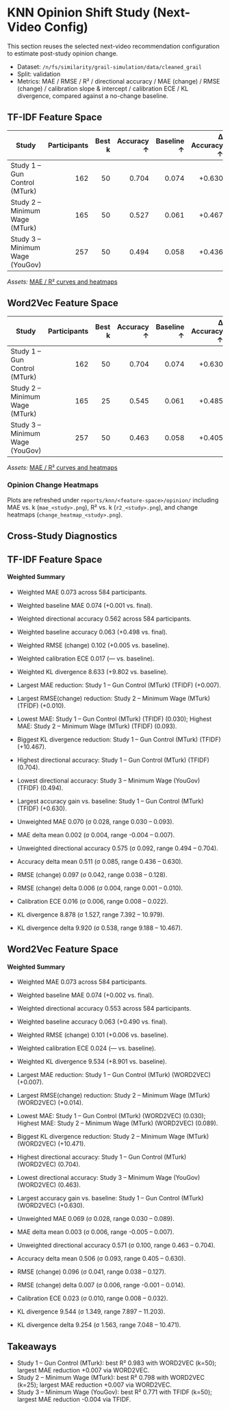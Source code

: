 # KNN Opinion Shift Study (Next-Video Config)

This section reuses the selected next-video recommendation configuration to estimate post-study opinion change.

- Dataset: `/n/fs/similarity/grail-simulation/data/cleaned_grail`
- Split: validation
- Metrics: MAE / RMSE / R² / directional accuracy / MAE (change) / RMSE (change) / calibration slope & intercept / calibration ECE / KL divergence, compared against a no-change baseline.

## TF-IDF Feature Space

| Study | Participants | Best k | Accuracy ↑ | Baseline ↑ | Δ Accuracy ↑ | MAE ↓ | Δ vs baseline ↓ | RMSE ↓ | R² ↑ | MAE (change) ↓ | RMSE (change) ↓ | Δ RMSE (change) ↓ | Calib slope | Calib intercept | ECE ↓ | Δ ECE ↓ | KL div ↓ | Δ KL ↓ | Baseline MAE ↓ |
| --- | ---: | ---: | ---: | ---: | ---: | ---: | ---: | ---: | ---: | ---: | ---: | ---: | ---: | ---: | ---: | ---: | ---: | ---: | ---: |
| Study 1 – Gun Control (MTurk) | 162 | 50 | 0.704 | 0.074 | +0.630 | 0.030 | +0.007 | 0.038 | 0.983 | 0.030 | 0.038 | +0.008 | 0.199 | 0.020 | 0.008 | — | 10.979 | +10.467 | 0.037 |
| Study 2 – Minimum Wage (MTurk) | 165 | 50 | 0.527 | 0.061 | +0.467 | 0.093 | +0.003 | 0.128 | 0.786 | 0.093 | 0.128 | +0.010 | 1.079 | 0.007 | 0.018 | — | 8.264 | +10.105 | 0.096 |
| Study 3 – Minimum Wage (YouGov) | 257 | 50 | 0.494 | 0.058 | +0.436 | 0.088 | -0.004 | 0.125 | 0.771 | 0.088 | 0.125 | +0.001 | 0.155 | 0.018 | 0.022 | — | 7.392 | +9.188 | 0.084 |
*Assets:* [MAE / R² curves and heatmaps](../tfidf/opinion/)

## Word2Vec Feature Space

| Study | Participants | Best k | Accuracy ↑ | Baseline ↑ | Δ Accuracy ↑ | MAE ↓ | Δ vs baseline ↓ | RMSE ↓ | R² ↑ | MAE (change) ↓ | RMSE (change) ↓ | Δ RMSE (change) ↓ | Calib slope | Calib intercept | ECE ↓ | Δ ECE ↓ | KL div ↓ | Δ KL ↓ | Baseline MAE ↓ |
| --- | ---: | ---: | ---: | ---: | ---: | ---: | ---: | ---: | ---: | ---: | ---: | ---: | ---: | ---: | ---: | ---: | ---: | ---: | ---: |
| Study 1 – Gun Control (MTurk) | 162 | 50 | 0.704 | 0.074 | +0.630 | 0.030 | +0.007 | 0.038 | 0.983 | 0.030 | 0.038 | +0.008 | 0.156 | 0.022 | 0.008 | — | 11.203 | +10.243 | 0.037 |
| Study 2 – Minimum Wage (MTurk) | 165 | 25 | 0.545 | 0.061 | +0.485 | 0.089 | +0.007 | 0.124 | 0.798 | 0.089 | 0.124 | +0.014 | 1.140 | 0.007 | 0.027 | — | 7.897 | +10.471 | 0.096 |
| Study 3 – Minimum Wage (YouGov) | 257 | 50 | 0.463 | 0.058 | +0.405 | 0.089 | -0.005 | 0.127 | 0.764 | 0.089 | 0.127 | -0.001 | -0.190 | 0.026 | 0.032 | — | 9.532 | +7.048 | 0.084 |
*Assets:* [MAE / R² curves and heatmaps](../word2vec/opinion/)

### Opinion Change Heatmaps

Plots are refreshed under `reports/knn/<feature-space>/opinion/` including MAE vs. k (`mae_<study>.png`), R² vs. k (`r2_<study>.png`), and change heatmaps (`change_heatmap_<study>.png`).

## Cross-Study Diagnostics

## TF-IDF Feature Space

#### Weighted Summary

- Weighted MAE 0.073 across 584 participants.
- Weighted baseline MAE 0.074 (+0.001 vs. final).
- Weighted directional accuracy 0.562 across 584 participants.
- Weighted baseline accuracy 0.063 (+0.498 vs. final).
- Weighted RMSE (change) 0.102 (+0.005 vs. baseline).
- Weighted calibration ECE 0.017 (— vs. baseline).
- Weighted KL divergence 8.633 (+9.802 vs. baseline).
- Largest MAE reduction: Study 1 – Gun Control (MTurk) (TFIDF) (+0.007).
- Largest RMSE(change) reduction: Study 2 – Minimum Wage (MTurk) (TFIDF) (+0.010).
- Lowest MAE: Study 1 – Gun Control (MTurk) (TFIDF) (0.030); Highest MAE: Study 2 – Minimum Wage (MTurk) (TFIDF) (0.093).
- Biggest KL divergence reduction: Study 1 – Gun Control (MTurk) (TFIDF) (+10.467).
- Highest directional accuracy: Study 1 – Gun Control (MTurk) (TFIDF) (0.704).
- Lowest directional accuracy: Study 3 – Minimum Wage (YouGov) (TFIDF) (0.494).
- Largest accuracy gain vs. baseline: Study 1 – Gun Control (MTurk) (TFIDF) (+0.630).

- Unweighted MAE 0.070 (σ 0.028, range 0.030 – 0.093).
- MAE delta mean 0.002 (σ 0.004, range -0.004 – 0.007).
- Unweighted directional accuracy 0.575 (σ 0.092, range 0.494 – 0.704).
- Accuracy delta mean 0.511 (σ 0.085, range 0.436 – 0.630).
- RMSE (change) 0.097 (σ 0.042, range 0.038 – 0.128).
- RMSE (change) delta 0.006 (σ 0.004, range 0.001 – 0.010).
- Calibration ECE 0.016 (σ 0.006, range 0.008 – 0.022).
- KL divergence 8.878 (σ 1.527, range 7.392 – 10.979).
- KL divergence delta 9.920 (σ 0.538, range 9.188 – 10.467).

## Word2Vec Feature Space

#### Weighted Summary

- Weighted MAE 0.073 across 584 participants.
- Weighted baseline MAE 0.074 (+0.002 vs. final).
- Weighted directional accuracy 0.553 across 584 participants.
- Weighted baseline accuracy 0.063 (+0.490 vs. final).
- Weighted RMSE (change) 0.101 (+0.006 vs. baseline).
- Weighted calibration ECE 0.024 (— vs. baseline).
- Weighted KL divergence 9.534 (+8.901 vs. baseline).
- Largest MAE reduction: Study 1 – Gun Control (MTurk) (WORD2VEC) (+0.007).
- Largest RMSE(change) reduction: Study 2 – Minimum Wage (MTurk) (WORD2VEC) (+0.014).
- Lowest MAE: Study 1 – Gun Control (MTurk) (WORD2VEC) (0.030); Highest MAE: Study 2 – Minimum Wage (MTurk) (WORD2VEC) (0.089).
- Biggest KL divergence reduction: Study 2 – Minimum Wage (MTurk) (WORD2VEC) (+10.471).
- Highest directional accuracy: Study 1 – Gun Control (MTurk) (WORD2VEC) (0.704).
- Lowest directional accuracy: Study 3 – Minimum Wage (YouGov) (WORD2VEC) (0.463).
- Largest accuracy gain vs. baseline: Study 1 – Gun Control (MTurk) (WORD2VEC) (+0.630).

- Unweighted MAE 0.069 (σ 0.028, range 0.030 – 0.089).
- MAE delta mean 0.003 (σ 0.006, range -0.005 – 0.007).
- Unweighted directional accuracy 0.571 (σ 0.100, range 0.463 – 0.704).
- Accuracy delta mean 0.506 (σ 0.093, range 0.405 – 0.630).
- RMSE (change) 0.096 (σ 0.041, range 0.038 – 0.127).
- RMSE (change) delta 0.007 (σ 0.006, range -0.001 – 0.014).
- Calibration ECE 0.023 (σ 0.010, range 0.008 – 0.032).
- KL divergence 9.544 (σ 1.349, range 7.897 – 11.203).
- KL divergence delta 9.254 (σ 1.563, range 7.048 – 10.471).

## Takeaways

- Study 1 – Gun Control (MTurk): best R² 0.983 with WORD2VEC (k=50); largest MAE reduction +0.007 via WORD2VEC.
- Study 2 – Minimum Wage (MTurk): best R² 0.798 with WORD2VEC (k=25); largest MAE reduction +0.007 via WORD2VEC.
- Study 3 – Minimum Wage (YouGov): best R² 0.771 with TFIDF (k=50); largest MAE reduction -0.004 via TFIDF.

